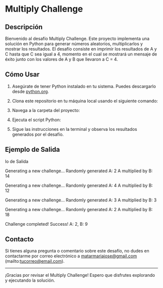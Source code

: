 # Multiply Challenge

## Descripción

Bienvenido al desafío Multiply Challenge. Este proyecto implementa una solución en Python para generar números aleatorios, multiplicarlos y mostrar los resultados. El desafío consiste en imprimir los resultados de A y C hasta que C sea igual a 4, momento en el cual se mostrará un mensaje de éxito junto con los valores de A y B que llevaron a C = 4.

## Cómo Usar

1. Asegúrate de tener Python instalado en tu sistema. Puedes descargarlo desde [python.org](https://www.python.org/downloads/).

2. Clona este repositorio en tu máquina local usando el siguiente comando:

3. Navega a la carpeta del proyecto:

4. Ejecuta el script Python:

5. Sigue las instrucciones en la terminal y observa los resultados generados por el desafío.

## Ejemplo de Salida

lo de Salida

Generating a new challenge...
Randomly generated A: 2
A multiplied by B: 14

Generating a new challenge...
Randomly generated A: 4
A multiplied by B: 12

Generating a new challenge...
Randomly generated A: 3
A multiplied by B: 3

Generating a new challenge...
Randomly generated A: 2
A multiplied by B: 18

Challenge completed!
Success! A: 2, B: 9


## Contacto

Si tienes alguna pregunta o comentario sobre este desafío, no dudes en contactarme por correo electrónico a matarmariajose@gmail.com (mailto:tucorreo@email.com).

---

¡Gracias por revisar el Multiply Challenge! Espero que disfrutes explorando y ejecutando la solución.

